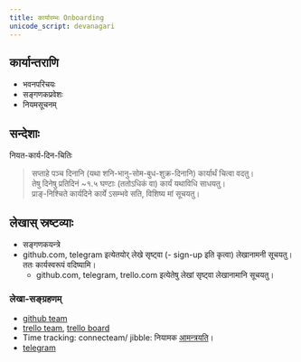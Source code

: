 ```yaml
---
title: कार्यारम्भः Onboarding
unicode_script: devanagari
---
```


## कार्यान्तराणि
- भवनपरिचयः
- सङ्गणकप्रवेशः
- नियमसूचनम्

## सन्देशाः
नियत-कार्य-दिन-चितिः

> सप्ताहे पञ्च दिनानि (यथा शनि-भानु-सोम-बुध-शुक्र-दिनानि) कार्यार्थं चित्वा वदतु।  
तेषु दिनेषु प्रतिदिनं ~१.५ घण्टाः (ततोऽधिकं वा) कार्यं यथाविधि साधयतु।  
प्राङ्-निश्चिते कार्यदिने कार्ये ऽसम्भवे सति, विशिष्य मां सूचयतु।


## लेखास् स्रष्टव्याः
- सङ्गणकयन्त्रे
- github.com, telegram इत्येतयोर् लेखे सृष्ट्वा (- sign-up इति कृत्वा) लेखानामनी सूचयतु। ततः कार्यस्वरूपं वदिष्यामि।
  - github.com, telegram, trello.com इत्येतेषु लेखां सृष्ट्वा लेखानामानि सूचयतु।

### लेखा-सङ्ग्रहणम्
- [github team](https://github.com/orgs/sanskrit/teams/dyuganga)
- [trello team](https://trello.com/vidvanmantrinah), [trello board](https://trello.com/b/d4dANdrD/%E0%A4%A6%E0%A5%8D%E0%A4%AF%E0%A5%81%E0%A4%97%E0%A4%99%E0%A5%8D%E0%A4%97%E0%A4%BE-dyuganga)
- Time tracking: connecteam/ jibble: नियामक [आमन्त्रयति](https://app.jibble.io/#people)।
- [telegram](https://t.me/joinchat/IJu_Tkpqm1qdMjEPhCy8Dg)
